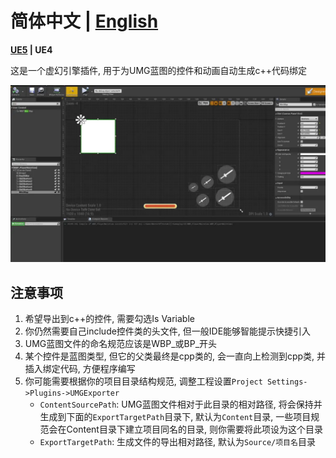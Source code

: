 # **简体中文 | [English](README.md)**

**[UE5](https://github.com/josStorer/UMGExporter/blob/master/README_ZH.md) | UE4**

这是一个虚幻引擎插件, 用于为UMG蓝图的控件和动画自动生成c++代码绑定

![Preview](Preview.webp)

## 注意事项

1. 希望导出到c++的控件, 需要勾选Is Variable
2. 你仍然需要自己include控件类的头文件, 但一般IDE能够智能提示快捷引入
3. UMG蓝图文件的命名规范应该是WBP_或BP_开头
4. 某个控件是蓝图类型, 但它的父类最终是cpp类的, 会一直向上检测到cpp类, 并插入绑定代码, 方便程序编写
5. 你可能需要根据你的项目目录结构规范, 调整工程设置`Project Settings->Plugins->UMGExporter`
    - `ContentSourcePath`: UMG蓝图文件相对于此目录的相对路径, 将会保持并生成到下面的`ExportTargetPath`目录下, 默认为`Content`目录, 一些项目规范会在Content目录下建立项目同名的目录, 则你需要将此项设为这个目录
    - `ExportTargetPath`: 生成文件的导出相对路径, 默认为`Source/项目名`目录
